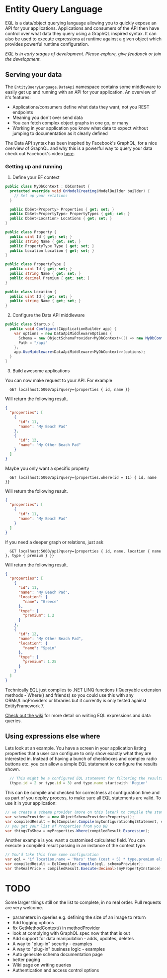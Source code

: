 # Entity Query Language
EQL is a data/object querying language allowing you to quickly expose an API for your applications. Applications and consumers of the API then have control over what data they query using a GraphQL inspired syntax. It can also be used to execute expressions at runtime against a given object which provides powerful runtime configuration.

_EQL is in early stages of development. Please explore, give feedback or join the development._

## Serving your data
The ``EntityQueryLanguage.DataApi`` namespace contains some middleware to easily get up and running with an API for your application. An overview of it's features:
- Applications/consumers define what data they want, not you REST endpoints
- Meaning you don't over send data
- You can fetch complex object graphs in one go, or many
- Working in your application you know what data to expect without jumping to documentation as it clearly defined

The Data API syntax has been inspired by Facebook's GraphQL, for a nice overview of GraphQL and why this is a powerful way to query your data check out Facebook's video [here](https://www.youtube.com/watch?v=9sc8Pyc51uU).

### Getting up and running

1. Define your EF context

```csharp
public class MyDbContext : DbContext {
  protected override void OnModelCreating(ModelBuilder builder) {
    // Set up your relations
  }

  public DbSet<Property> Properties { get; set; }
  public DbSet<PropertyType> PropertyTypes { get; set; }
  public DbSet<Location> Locations { get; set; }
}

public class Property {
  public uint Id { get; set; }
  public string Name { get; set; }
  public PropertyType Type { get; set; }
  public Location Location { get; set; }
}

public class PropertyType {
  public uint Id { get; set; }
  public string Name { get; set; }
  public decimal Premium { get; set; }
}

public class Location {
  public uint Id { get; set; }
  public string Name { get; set; }
}
```
2. Configure the Data API middleware

```csharp
public class Startup {
  public void Configure(IApplicationBuilder app) {
    var options = new DataApiMiddlewareOptions {
      Schema = new ObjectSchemaProvider<MyDbContext>(() => new MyDbContext()),
      Path = "/api"
    };
    app.UseMiddleware<DataApiMiddleware<MyDbContext>>(options);
  }
}
```
3. Build awesome applications

You can now make request to your API. For example
```
  GET localhost:5000/api?query={properties { id, name }}
```
Will return the following result.
```json
{
  "properties": [
    {
      "id": 11,
      "name": "My Beach Pad"
    },
    {
      "id": 12,
      "name": "My Other Beach Pad"
    }
  ]
}
```
Maybe you only want a specific property
```
  GET localhost:5000/api?query={properties.where(id = 11) { id, name }}
```
Will return the following result.
```json
{
  "properties": [
    {
      "id": 11,
      "name": "My Beach Pad"
    }
  ]
}
```
If you need a deeper graph or relations, just ask
```
  GET localhost:5000/api?query={properties { id, name, location { name }, type { premium } }}
```
Will return the following result.
```json
{
  "properties": [
    {
      "id": 11,
      "name": "My Beach Pad",
      "location": {
        "name": "Greece"
      },
      "type": {
        "premium": 1.2
      }
    },
    {
      "id": 12,
      "name": "My Other Beach Pad",
      "location": {
        "name": "Spain"
      },
      "type": {
        "premium": 1.25
      }
    }
  ]
}
```
Technically EQL just compiles to .NET LINQ functions (IQueryable extension methods - Where() and friends) so you could use this with any ORMs/LinqProviders or libraries but it currently is only tested against EntityFramework 7.

[Check out the wiki](https://github.com/lukemurray/EntityQueryLanguage/wiki) for more detail on writing EQL expressions and data queries.

## Using expressions else where
Lets look at an example. You have a screen in your application listing properties that a user can configure to only show exactly what they are interested in. Instead of having a bunch of checkboxes and complex radio buttons etc. you can allow a simple EQL statement to configure the results shown.
```js
  // This might be a configured EQL statement for filtering the results. It has a context of Property
  (type.id = 2 or type.id = 3) and type.name startswith 'Region'
```
This can be compile and checked for correctness at configuration time and as part of you deploy process, to make sure all EQL statements are valid. To use it in your application:
```csharp
// we create a schema provider (more on this later) to compile the statement against our Property type
var schemaProvider = new ObjectSchemaProvider<Property>();
var compiledResult = EqlCompiler.Compile(myConfigurationEqlStatement, schemaProvider);
// you get your list of Properties from you DB
var thingsToShow = myProperties.Where(compiledResult.Expression);
```
Another example is you want a customised calculated field. You can execute a compiled result passing in an instance of the context type.
```csharp
// You'd take this from some configuration
var eql = "if location.name = 'Mars' then (cost + 5) * type.premium else (cost * type.premium) / 3"
var compiledResult = EqlCompiler.Compile(eql, schemaProvider);
var theRealPrice = compiledResult.Execute<decimal>(myPropertyInstance);
```

# TODO
Some larger things still on the list to complete, in no real order. Pull requests are very welcome.

* parameters in queries e.g. defining the size of an image to return
* Add logging options
* fix GetMethodContext() in methodProvider
* look at complying with GraphQL spec now that that is out
* Add support for data manipulation - adds, updates, deletes
* A way to "plug-in" security - examples
* A way to "plug-in" business logic - examples
* Auto generate schema documentation page
* better paging
* Wiki page on writing queries
* Authentication and access control options
